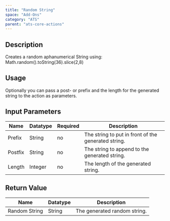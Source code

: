 ```yaml
---
title: "Random String"
space: "Add-Ons"
category: "ATS"
parent: "ats-core-actions"
---
```


## Description

Creates a random aphanumerical String using:
Math.random().toString(36).slice(2,8)

## Usage

Optionally you can pass a post- or prefix and the length for the generated string to the action as parameters.

## Input Parameters

Name | Datatype | Required | Description
---- | -------- | ------- |---------------
Prefix | String | no | The string to put in front of the generated string.
Postfix | String | no | The string to append to the generated string.
Length | Integer | no | The length of the generated string.

## Return Value

Name | Datatype | Description
---- | --------- | ---------------
Random String | String | The generated random string.
